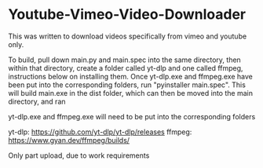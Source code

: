 # Youtube-Vimeo-Video-Downloader
This was written to download videos specifically from vimeo and youtube only. 

To build, pull down main.py and main.spec into the same directory, then within that directory, create a folder called yt-dlp and one called ffmpeg, instructions below on installing them.
Once yt-dlp.exe and ffmpeg.exe have been put into the corresponding folders, run "pyinstaller main.spec". This will build main.exe in the dist folder, which can then be moved into the main directory, and ran 

yt-dlp.exe and ffmpeg.exe will need to be put into the corresponding folders


yt-dlp: https://github.com/yt-dlp/yt-dlp/releases
ffmpeg: https://www.gyan.dev/ffmpeg/builds/

Only part upload, due to work requirements
